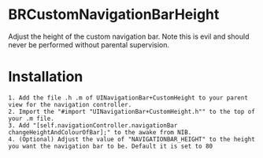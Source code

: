 BRCustomNavigationBarHeight
===========================

Adjust the height of the custom navigation bar. Note this is evil and should never be performed without parental supervision.

Installation
===========================
    1. Add the file .h .m of UINavigationBar+CustomHeight to your parent view for the navigation controller.
    2. Import the "#import "UINavigationBar+CustomHeight.h"" to the top of your .m file.
    3. Add "[self.navigationController.navigationBar changeHeightAndColourOfBar];" to the awake from NIB.
    4. (Optional) Adjust the value of "NAVIGATIONBAR_HEIGHT" to the height you want the navigation bar to be. Default it is set to 80